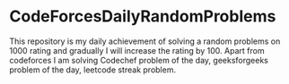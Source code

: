# CodeForcesDailyRandomProblems
This repository is my daily achievement of solving a random problems on 1000 rating and gradually I will increase the rating by 100.
Apart from codeforces I am solving Codechef problem of the day, geeksforgeeks problem of the day, leetcode streak problem.
